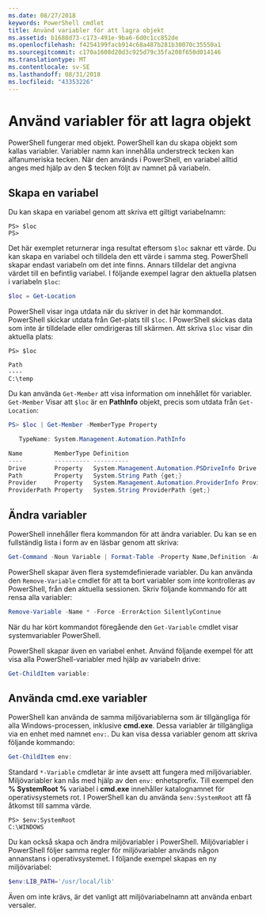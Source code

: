 ```yaml
---
ms.date: 08/27/2018
keywords: PowerShell cmdlet
title: Använd variabler för att lagra objekt
ms.assetid: b1688d73-c173-491e-9ba6-6d0c1cc852de
ms.openlocfilehash: f4254199facb914c68a487b281b30070c35550a1
ms.sourcegitcommit: c170a1608d20d3c925d79c35fa208f650d014146
ms.translationtype: MT
ms.contentlocale: sv-SE
ms.lasthandoff: 08/31/2018
ms.locfileid: "43353226"
---
```

# <a name="using-variables-to-store-objects"></a>Använd variabler för att lagra objekt

PowerShell fungerar med objekt. PowerShell kan du skapa objekt som kallas variabler.
Variabler namn kan innehålla understreck tecken kan alfanumeriska tecken. När den används i PowerShell, en variabel alltid anges med hjälp av den \$ tecken följt av namnet på variabeln.

## <a name="creating-a-variable"></a>Skapa en variabel

Du kan skapa en variabel genom att skriva ett giltigt variabelnamn:

```
PS> $loc
PS>
```

Det här exemplet returnerar inga resultat eftersom `$loc` saknar ett värde. Du kan skapa en variabel och tilldela den ett värde i samma steg. PowerShell skapar endast variabeln om det inte finns.
Annars tilldelar det angivna värdet till en befintlig variabel. I följande exempel lagrar den aktuella platsen i variabeln `$loc`:

```powershell
$loc = Get-Location
```

PowerShell visar inga utdata när du skriver in det här kommandot. PowerShell skickar utdata från Get-plats till `$loc`. I PowerShell skickas data som inte är tilldelade eller omdirigeras till skärmen. Att skriva `$loc` visar din aktuella plats:

```
PS> $loc

Path
----
C:\temp
```

Du kan använda `Get-Member` att visa information om innehållet för variabler. `Get-Member` Visar att `$loc` är en **PathInfo** objekt, precis som utdata från `Get-Location`:

```powershell
PS> $loc | Get-Member -MemberType Property

   TypeName: System.Management.Automation.PathInfo

Name         MemberType Definition
----         ---------- ----------
Drive        Property   System.Management.Automation.PSDriveInfo Drive {get;}
Path         Property   System.String Path {get;}
Provider     Property   System.Management.Automation.ProviderInfo Provider {...
ProviderPath Property   System.String ProviderPath {get;}
```

## <a name="manipulating-variables"></a>Ändra variabler

PowerShell innehåller flera kommandon för att ändra variabler. Du kan se en fullständig lista i form av en läsbar genom att skriva:

```powershell
Get-Command -Noun Variable | Format-Table -Property Name,Definition -AutoSize -Wrap
```

PowerShell skapar även flera systemdefinierade variabler. Du kan använda den `Remove-Variable` cmdlet för att ta bort variabler som inte kontrolleras av PowerShell, från den aktuella sessionen. Skriv följande kommando för att rensa alla variabler:

```powershell
Remove-Variable -Name * -Force -ErrorAction SilentlyContinue
```

När du har kört kommandot föregående den `Get-Variable` cmdlet visar systemvariabler PowerShell.

PowerShell skapar även en variabel enhet. Använd följande exempel för att visa alla PowerShell-variabler med hjälp av variabeln drive:

```powershell
Get-ChildItem variable:
```

## <a name="using-cmdexe-variables"></a>Använda cmd.exe variabler

PowerShell kan använda de samma miljövariablerna som är tillgängliga för alla Windows-processen, inklusive **cmd.exe**. Dessa variabler är tillgängliga via en enhet med namnet `env:`. Du kan visa dessa variabler genom att skriva följande kommando:

```powershell
Get-ChildItem env:
```

Standard `*-Variable` cmdletar är inte avsett att fungera med miljövariabler. Miljövariabler kan nås med hjälp av den `env:` enhetsprefix. Till exempel den **% SystemRoot %** variabel i **cmd.exe** innehåller katalognamnet för operativsystemets rot. I PowerShell kan du använda `$env:SystemRoot` att få åtkomst till samma värde.

```
PS> $env:SystemRoot
C:\WINDOWS
```

Du kan också skapa och ändra miljövariabler i PowerShell. Miljövariabler i PowerShell följer samma regler för miljövariabler används någon annanstans i operativsystemet. I följande exempel skapas en ny miljövariabel:

```powershell
$env:LIB_PATH='/usr/local/lib'
```

Även om inte krävs, är det vanligt att miljövariabelnamn att använda enbart versaler.